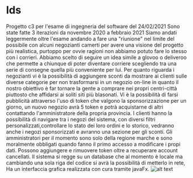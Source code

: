 # Ids
Progetto c3 per l'esame di ingegneria del software del 24/02/2021
Sono state fatte 3 iterazioni da novembre 2020 a febbraio 2021
Siamo andati leggermente oltre l'esame andando a fare una "riunione" nel limite del possibile
con alcuni negozianti camerti per avere una visione del progetto più realistica, purtoppo per ovvie ragioni
non abbiamo potuto fare lo stesso con i corrieri.
Abbiamo scelto di seguire un idea simile a glovoo o deliveroo che permette a chiunque di
poter diventare corriere scegliendo tra una serie di consegne quella più conveniente per lui.
Per quanto riguarda i negozianti vi è la possibilità di aggiungere sconti da mostrare ai clienti sulle diverse categorie per non trasformarsi
in un negozio on-line in quanto il nostro obiettivo è far tornare la gente a comprare nei propri centri-città
piuttosto che affidarsi ai soliti siti più blasonati.
Vi è la possibilità di farsi pubblicità attraverso l'uso di token che valgono la sponsorizzazione per un giorno,
un nuovo negozio avrà 5 token e potrà acquistarne di altri contattando l'amministratore della propria provincia.
I clienti hanno la possibilità di navigare tra i negozi del sistema, con diversi filtri personalizzati,controllare lo stato dei loro ordini e lo storico,
vedranno anche i negozi sponsorizzati e avranno una sezione per gli sconti.
Gli amministratori per il momento sono solo della regione marche e sono moralmente obbligati quando fanno il primo accesso
a modificare i propi dati. Possono aggiungere e rimuovere token oltre a recuperare account cancellati.
Il sistema si regge su un database che al momento è locale ma cambiando una sola riga del codice si avrà la possibilità di metterlo in rete, 
Ha un interfaccia grafica realizzata con cura tramite javaFx.
![alt text](https://github.com/PaoloCampanelli/Ids/blob/Project/it/unicam/cs/ids/c3spa/GUI/resources/logo.png?raw=true)



